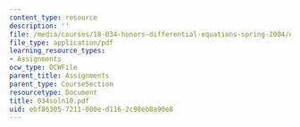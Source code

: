 ```yaml
---
content_type: resource
description: ''
file: /media/courses/18-034-honors-differential-equations-spring-2004/ebf863057211080ed1162c98eb8a90e8_034soln10.pdf
file_type: application/pdf
learning_resource_types:
- Assignments
ocw_type: OCWFile
parent_title: Assignments
parent_type: CourseSection
resourcetype: Document
title: 034soln10.pdf
uid: ebf86305-7211-080e-d116-2c98eb8a90e8
---
```

